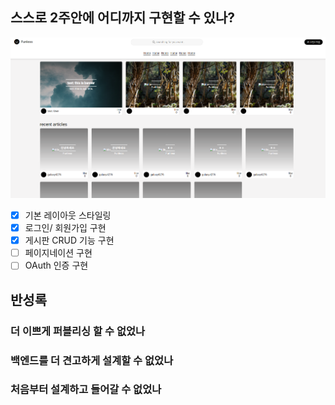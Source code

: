 ## 스스로 2주안에 어디까지 구현할 수 있나?

![screen](./images/screen.PNG)

- [x] 기본 레이아웃 스타일링
- [x] 로그인/ 회원가입 구현
- [x] 게시판 CRUD 기능 구현
- [ ] 페이지네이션 구현
- [ ] OAuth 인증 구현

## 반성록

### 더 이쁘게 퍼블리싱 할 수 없었나

### 백엔드를 더 견고하게 설계할 수 없었나

### 처음부터 설계하고 들어갈 수 없었나

